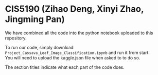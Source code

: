 # CIS5190 (Zihao Deng, Xinyi Zhao, Jingming Pan)
We have combined all the code into the python notebook uploaded to this repository.

To run our code, simply download `Project_Cassava_Leaf_Image_Classification.ipynb` and run it from start. You will need to upload the kaggle.json file when asked to to do so.

The section titles indicate what each part of the code does.
